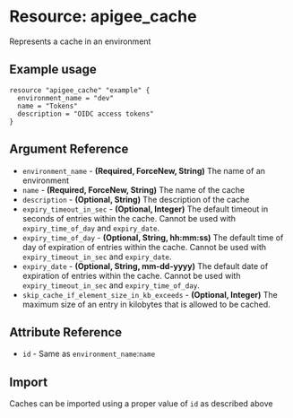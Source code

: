 # Resource: apigee_cache
Represents a cache in an environment
## Example usage
```hcl
resource "apigee_cache" "example" {
  environment_name = "dev"
  name = "Tokens"
  description = "OIDC access tokens"
}
```
## Argument Reference
* `environment_name` - **(Required, ForceNew, String)** The name of an environment
* `name` - **(Required, ForceNew, String)** The name of the cache
* `description` - **(Optional, String)** The description of the cache
* `expiry_timeout_in_sec` - **(Optional, Integer)** The default timeout in seconds of entries within the cache.  Cannot be used with `expiry_time_of_day` and `expiry_date`.
* `expiry_time_of_day` - **(Optional, String, hh:mm:ss)** The default time of day of expiration of entries within the cache.  Cannot be used with `expiry_timeout_in_sec` and `expiry_date`.
* `expiry_date` - **(Optional, String, mm-dd-yyyy)** The default date of expiration of entries within the cache.  Cannot be used with `expiry_timeout_in_sec` and `expiry_time_of_day`.
* `skip_cache_if_element_size_in_kb_exceeds` - **(Optional, Integer)** The maximum size of an entry in kilobytes that is allowed to be cached.
## Attribute Reference
* `id` - Same as `environment_name`:`name`
## Import
Caches can be imported using a proper value of `id` as described above
